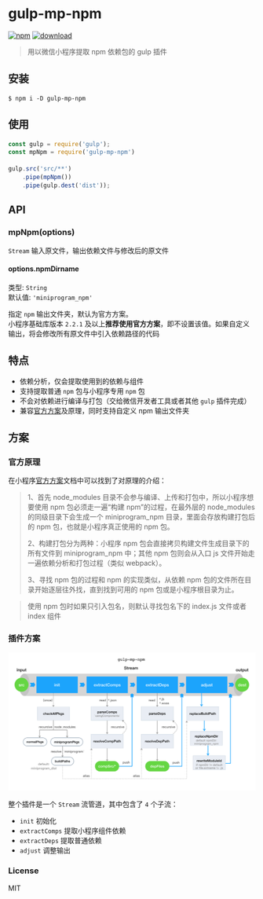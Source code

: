 # gulp-mp-npm

[![npm](https://img.shields.io/npm/v/gulp-mp-npm)](https://www.npmjs.com/package/gulp-mp-npm)
[![download](https://img.shields.io/npm/dt/gulp-mp-npm)](https://www.npmjs.com/package/gulp-mp-npm)

> 用以微信小程序提取 npm 依赖包的 gulp 插件

## 安装

```
$ npm i -D gulp-mp-npm
```

## 使用

```js
const gulp = require('gulp');
const mpNpm = require('gulp-mp-npm')

gulp.src('src/**')
    .pipe(mpNpm())
    .pipe(gulp.dest('dist'));
```

## API

### mpNpm(options)

`Stream` 输入原文件，输出依赖文件与修改后的原文件

#### options.npmDirname

类型: `String`\
默认值: `'miniprogram_npm'`

指定 `npm` 输出文件夹，默认为官方方案。\
小程序基础库版本 `2.2.1` 及以上**推荐使用官方方案**，即不设置该值。如果自定义输出，将会修改所有原文件中引入依赖路径的代码


## 特点

- 依赖分析，仅会提取使用到的依赖与组件
- 支持提取普通 `npm` 包与小程序专用 `npm` 包
- 不会对依赖进行编译与打包（交给微信开发者工具或者其他 `gulp` 插件完成）
- 兼容[官方方案](https://developers.weixin.qq.com/miniprogram/dev/devtools/npm.html)及原理，同时支持自定义 npm 输出文件夹

## 方案

### 官方原理

在小程序[官方方案](https://developers.weixin.qq.com/miniprogram/dev/devtools/npm.html)文档中可以找到了对原理的介绍：

> 1、首先 node_modules 目录不会参与编译、上传和打包中，所以小程序想要使用 npm 包必须走一遍“构建 npm”的过程，在最外层的 node_modules 的同级目录下会生成一个 miniprogram_npm 目录，里面会存放构建打包后的 npm 包，也就是小程序真正使用的 npm 包。
>
> 2、构建打包分为两种：小程序 npm 包会直接拷贝构建文件生成目录下的所有文件到 miniprogram_npm 中；其他 npm 包则会从入口 js 文件开始走一遍依赖分析和打包过程（类似 webpack）。
>
> 3、寻找 npm 包的过程和 npm 的实现类似，从依赖 npm 包的文件所在目录开始逐层往外找，直到找到可用的 npm 包或是小程序根目录为止。

> 使用 npm 包时如果只引入包名，则默认寻找包名下的 index.js 文件或者 index 组件

### 插件方案

![方案](docs/gulp-mp-npm.png)

整个插件是一个 `Stream` 流管道，其中包含了 `4` 个子流：

- `init` 初始化
- `extractComps` 提取小程序组件依赖
- `extractDeps` 提取普通依赖
- `adjust` 调整输出


### License

MIT

